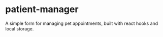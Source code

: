 # patient-manager
 A simple form for managing pet appointments, built with react hooks and local storage.
